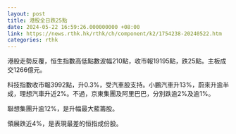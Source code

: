 ```yaml
---
layout: post
title: 港股全日跌25點
date: 2024-05-22 16:59:26.000000000 +08:00
link: https://news.rthk.hk/rthk/ch/component/k2/1754238-20240522.htm
categories: rthk
---
```


港股走勢反覆，恒生指數高低點數波幅210點，收市報19195點，跌25點。主板成交1266億元。

科技指數收市報3992點，升0.3%，受汽車股支持。小鵬汽車升13%，蔚來升逾半成，理想汽車升近2%。不過，京東集團及阿里巴巴，分別跌逾2%及逾1%。

聯想集團升逾12%，是升幅最大藍籌股。

領展跌近4%，是表現最差的恒指成份股。
